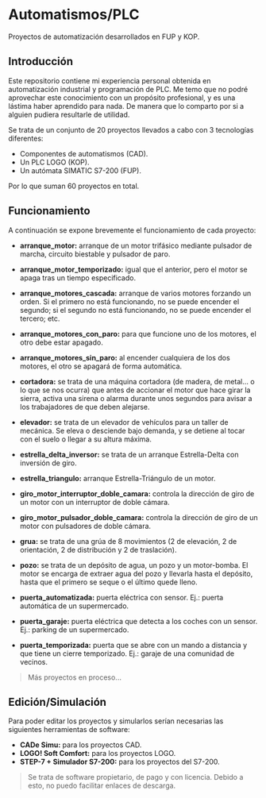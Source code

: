 # Automatismos/PLC

Proyectos de automatización desarrollados en FUP y KOP.

## Introducción

Este repositorio contiene mi experiencia personal obtenida en automatización industrial y programación de PLC. Me temo que no podré aprovechar este conocimiento con un propósito profesional, y es una lástima haber aprendido para nada. De manera que lo comparto por si a alguien pudiera resultarle de utilidad.

Se trata de un conjunto de 20 proyectos llevados a cabo con 3 tecnologías diferentes:

- Componentes de automatismos (CAD).
- Un PLC LOGO (KOP).
- Un autómata SIMATIC S7-200 (FUP).

Por lo que suman 60 proyectos en total.

## Funcionamiento

A continuación se expone brevemente el funcionamiento de cada proyecto:

- **arranque_motor:** arranque de un motor trifásico mediante pulsador de marcha, circuito biestable y pulsador de paro.

- **arranque_motor_temporizado:** igual que el anterior, pero el motor se apaga tras un tiempo especificado.

- **arranque_motores_cascada:** arranque de varios motores forzando un orden. Si el primero no está funcionando, no se puede encender el segundo; si el segundo no está funcionando, no se puede encender el tercero; etc.

- **arranque_motores_con_paro:** para que funcione uno de los motores, el otro debe estar apagado.

- **arranque_motores_sin_paro:** al encender cualquiera de los dos motores, el otro se apagará de forma automática.

- **cortadora:** se trata de una máquina cortadora (de madera, de metal... o lo que se nos ocurra) que antes de accionar el motor que hace girar la sierra, activa una sirena o alarma durante unos segundos para avisar a los trabajadores de que deben alejarse.

- **elevador:** se trata de un elevador de vehículos para un taller de mecánica. Se eleva o desciende bajo demanda, y se detiene al tocar con el suelo o llegar a su altura máxima.

- **estrella_delta_inversor:** se trata de un arranque Estrella-Delta con inversión de giro.

- **estrella_triangulo:** arranque Estrella-Triángulo de un motor.

- **giro_motor_interruptor_doble_camara:** controla la dirección de giro de un motor con un interruptor de doble cámara.

- **giro_motor_pulsador_doble_camara:** controla la dirección de giro de un motor con pulsadores de doble cámara.

- **grua:** se trata de una grúa de 8 movimientos (2 de elevación, 2 de orientación, 2 de distribución y 2 de traslación).

- **pozo:** se trata de un depósito de agua, un pozo y un motor-bomba. El motor se encarga de extraer agua del pozo y llevarla hasta el depósito, hasta que el primero se seque o el último quede lleno.

- **puerta_automatizada:** puerta eléctrica con sensor. Ej.: puerta automática de un supermercado.

- **puerta_garaje:** puerta eléctrica que detecta a los coches con un sensor. Ej.: parking de un supermercado.

- **puerta_temporizada:** puerta que se abre con un mando a distancia y que tiene un cierre temporizado. Ej.: garaje de una comunidad de vecinos.

> Más proyectos en proceso...

## Edición/Simulación

Para poder editar los proyectos y simularlos serían necesarias las siguientes herramientas de software:

- **CADe Simu:** para los proyectos CAD.
- **LOGO! Soft Comfort:** para los proyectos LOGO.
- **STEP-7 + Simulador S7-200:** para los proyectos del S7-200.

> Se trata de software propietario, de pago y con licencia. Debido a esto, no puedo facilitar enlaces de descarga.
